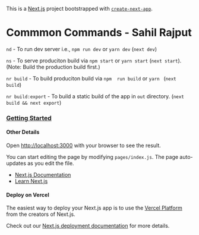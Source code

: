 This is a [Next.js](https://nextjs.org/) project bootstrapped with [`create-next-app`](https://github.com/vercel/next.js/tree/canary/packages/create-next-app).

# Commmon Commands - Sahil Rajput

`nd` - To run dev server i.e., `npm run dev` or `yarn dev` (`next dev`)

`ns` - To serve produciton build via `npm start`  or `yarn start` (`next start`).  (Note: Build the production build first.)

`nr build` - To build produciton build via `npm  run build` or `yarn ` (`next build`) 

`nr build:export` - To build a static build of the app in `out` directory.  (`next build && next export`)

### [Getting Started](https://nextjs.org/docs/getting-started)

#### Other Details

Open [http://localhost:3000](http://localhost:3000) with your browser to see the result.

You can start editing the page by modifying `pages/index.js`. The page auto-updates as you edit the file.

- [Next.js Documentation](https://nextjs.org/docs)
- [Learn Next.js](https://nextjs.org/learn)


#### Deploy on Vercel

The easiest way to deploy your Next.js app is to use the [Vercel Platform](https://vercel.com/import?utm_medium=default-template&filter=next.js&utm_source=create-next-app&utm_campaign=create-next-app-readme) from the creators of Next.js.

Check out our [Next.js deployment documentation](https://nextjs.org/docs/deployment) for more details.
